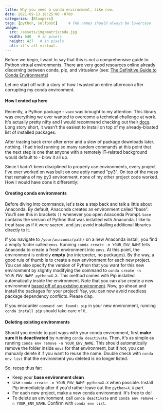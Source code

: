```yaml
---
title: Why you need a conda environment, like now.
date: 2021-09-13 18:25:00 -0700
categories: [Bloopers]
tags: [python, selfpost]     # TAG names should always be lowercase
image:
  src: /assets/img/matrixcode.jpg
  width: 640   # in pixels
  height: 427   # in pixels
  alt: it's all virtual.
---
```

Before we begin, I want to say that this is not a comprehensive guide to Python virtual environments. There are very good resources online already discerning between conda, pip, and virtualenv (see: [The Definitive Guide to Conda Environments](https://towardsdatascience.com/a-guide-to-conda-environments-bc6180fc533))

Let me start off with a story of how I wasted an entire afternoon after corrupting my conda environment.

#### How I ended up here
Recently, a Python package - `vaex` was brought to my attention. This library was everything we ever wanted to overcome a technical challenge at work. It's actually pretty nifty and I would recommend checking out their [docs](https://vaex.io/docs/index.html). Long story short, it wasn't the easiest to install on top of my already-bloated list of installed packages.

After tracing back error after error and a slew of package downloads later.. nothing. I had tried running so many random commands at this point that the next step is one that anyone with a remotely IT-related background would default to - blow it all up.

Since I hadn't been disciplined to properly use environments, every project I've ever worked on was built on one aptly named "py3". On top of the mess that remains of my py3 environment, none of my other project code worked. How I would have done it differently:

#### Creating conda environments
Before diving into commands, let's take a step back and talk a little about Anaconda. By default, Anaconda creates an environment called "base". You'll see this in brackets `()` whenever you open Anaconda Prompt. `base` contains the version of Python that was installed with Anaconda. I like to treat `base` as if it were sacred, and just avoid installing additional libraries directly to it.

If you navigate to `/your/anaconda/path/` on a new Anaconda install, you find a empty folder called `envs`. Running `conda create -n YOUR_ENV_NAME` tells Anaconda to create a fresh environment into `envs`. At this point, the environment is entirely **empty** (no interpreter, no packages). By the way, a good rule of thumb is to create a new environment for each new project. You can also specify the version of Python that you want for this new environment by slightly modifying the command to `conda create -n YOUR_ENV_NAME python=X.X`. This method comes with Pip installed automatically inside the environment. Note that you can also create a new environment [based off of an existing environment](https://conda.io/projects/conda/en/latest/user-guide/tasks/manage-environments.html#cloning-an-environment). Now, go ahead and install the packages for your project! Yay, you can now avoid needless package dependency conflicts. Please clap.

If you encounter `command not found: pip` in your new environment, running `conda install pip` should take care of it.

#### Deleting existing environments
Should you decide to part ways with your conda environment, first **make sure it is deactivated** by running `conda deactivate`. Then, it's as simple as running `conda env remove -n YOUR_ENV_NAME`. This should automatically remove the folder inside `envs` for that environment, but if not, you can manually delete it if you want to reuse the name. Double check with `conda env list` that the environment you deleted is no longer listed.

So, recap thus far:
- Keep your **base environment clean**
- Use `conda create -n YOUR_ENV_NAME python=X.X` when possible. Install Pip immediately after if you'd rather leave out the `python=X.X` part
- For each new project, make a new conda environment. It's free to do!
- To delete an environment, call `conda deactivate` and `conda env remove -n YOUR_ENV_NAME`. Confirm with `conda env list`.